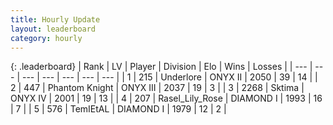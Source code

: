 ```yaml
---
title: Hourly Update
layout: leaderboard
category: hourly
---
```


{: .leaderboard}
| Rank | LV | Player | Division | Elo | Wins | Losses |
| --- | --- | --- | --- | --- | --- | --- |
| <span data-change="1">1</span> | 215 | <span title="ID: 745122">Underlore</span> | ONYX II | <span data-change="23">2050</span> | <span data-change="3">39</span> | <span data-change="1">14</span> |
| <span data-change="-1">2</span> | 447 | <span title="ID: 742939">Phantom Knight</span> | ONYX III | <span data-change="0">2037</span> | <span data-change="0">19</span> | <span data-change="0">3</span> |
| <span data-change="0">3</span> | 2268 | <span title="ID: 353063">Sktima</span> | ONYX IV | <span data-change="-15">2001</span> | <span data-change="0">19</span> | <span data-change="1">13</span> |
| <span data-change="0">4</span> | 207 | <span title="ID: 400903">Rasel_Lily_Rose</span> | DIAMOND I | <span data-change="8">1993</span> | <span data-change="1">16</span> | <span data-change="0">7</span> |
| <span data-change="0">5</span> | 576 | <span title="ID: 279743">TemIEtAL</span> | DIAMOND I | <span data-change="0">1979</span> | <span data-change="0">12</span> | <span data-change="0">2</span> |